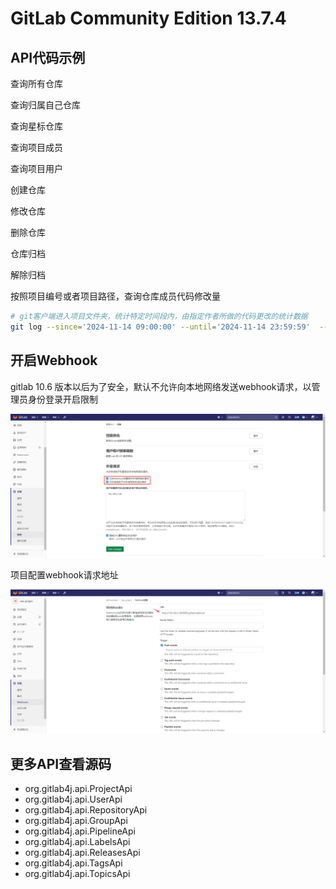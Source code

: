 # GitLab Community Edition 13.7.4

## API代码示例

查询所有仓库

查询归属自己仓库

查询星标仓库

查询项目成员

查询项目用户

创建仓库

修改仓库

删除仓库

仓库归档

解除归档

按照项目编号或者项目路径，查询仓库成员代码修改量

```bash
# git客户端进入项目文件夹，统计特定时间段内，由指定作者所做的代码更改的统计数据
git log --since='2024-11-14 09:00:00' --until='2024-11-14 23:59:59'  --author="xzh"  --pretty=tformat: --numstat | awk '{ add += $1; subs += $2; loc += $1 - $2 } END { printf "增加数: %s, 删除的行数: %s, 净增加行数: %s\n", add, subs, loc }'
```

## 开启Webhook

gitlab 10.6 版本以后为了安全，默认不允许向本地网络发送webhook请求，以管理员身份登录开启限制

![](doc/assets/1.png)

项目配置webhook请求地址

![](doc/assets/2.png)

## 更多API查看源码

- org.gitlab4j.api.ProjectApi
- org.gitlab4j.api.UserApi
- org.gitlab4j.api.RepositoryApi
- org.gitlab4j.api.GroupApi
- org.gitlab4j.api.PipelineApi
- org.gitlab4j.api.LabelsApi
- org.gitlab4j.api.ReleasesApi
- org.gitlab4j.api.TagsApi
- org.gitlab4j.api.TopicsApi